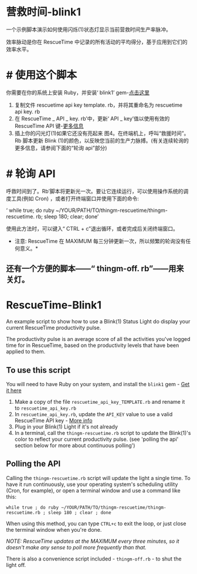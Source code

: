营救时间-blink1
=================

一个示例脚本演示如何使用闪烁(1)状态灯显示当前营救时间生产率脉冲。

效率脉动是你在 RescueTime 中记录的所有活动的平均得分，基于应用到它们的效率水平。

# # 使用这个脚本

你需要在你的系统上安装 Ruby，并安装‘ blink1’ gem-[点击这里]( https://rubygems.org/gems/blink1文件夹)

1. 复制文件 rescuetime api key template. rb，并将其重命名为 rescuetime api key. rb
2. 在 RescueTime _ API _ key. rb’中，更新‘ API _ key’值以使用有效的 RescueTime API 键-[更多信息]( https://www.RescueTime.com/anapi/manage )
3. 插上你的闪光灯(1)如果它还没有亮起来
图4。在终端机上，呼叫“救援时间”。Rb 脚本更新 Blink (1)的颜色，以反映您当前的生产力脉搏。(有关连续轮询的更多信息，请参阅下面的“轮询 api”部分)

# # 轮询 API

呼救时间到了。Rb’脚本将更新光一次。要让它连续运行，可以使用操作系统的调度工具(例如 Cron) ，或者打开终端窗口并使用下面的命令:

‘ while true; do ruby ~/YOUR/PATH/TO/thingm-rescuetime/thingm-rescuetime. rb; sleep 180; clear; done’

使用此方法时，可以键入“ CTRL + c”退出循环，或者完成后关闭终端窗口。

* 注意: RescueTime 在 MAXIMUM 每三分钟更新一次，所以频繁的轮询没有任何意义。*

还有一个方便的脚本——“ thingm-off. rb”——用来关灯。
-
RescueTime-Blink1
=================

An example script to show how to use a Blink(1) Status Light do display your current RescueTime productivity pulse.

The productivity pulse is an average score of all the activities you've logged time for in RescueTime, based on the productivity levels that have been applied to them.

## To use this script

You will need to have Ruby on your system, and install the `blink1` gem - [Get it here](https://rubygems.org/gems/blink1)

1. Make a copy of the file `rescuetime_api_key_TEMPLATE.rb` and rename it to `rescuetime_api_key.rb`
2. In `rescuetime_api_key.rb`, update the `API_KEY` value to use a valid RescueTime API key - [More info](https://www.rescuetime.com/anapi/manage)
3. Plug in your Blink(1) Light if it's not already
4. In a terminal, call the `thingm-rescuetime.rb` script to update the Blink(1)'s color to reflect your current productivity pulse. (see 'polling the api' section below for more about continuous polling')

## Polling the API

Calling the `thingm-rescuetime.rb` script will update the light a single time. To have it run continuously, use your operating system's scheduling utility (Cron, for example), or open a terminal window and use a command like this:

`while true ; do ruby ~/YOUR/PATH/TO/thingm-rescuetime/thingm-rescuetime.rb ; sleep 180 ; clear ; done`

When using this method, you can type `CTRL+c` to exit the loop, or just close the terminal window when you're done.

*NOTE: RescueTime updates at the MAXIMUM every three minutes, so it doesn't make any sense to poll more frequently than that.*

There is also a convenience script included - `thingm-off.rb` - to shut the light off.
